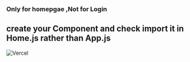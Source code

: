 ### Only for homepgae ,Not for Login 
## create your Component and check import it in Home.js rather than App.js
![Vercel](https://therealsujitk-vercel-badge.vercel.app/?app=twitter-clonning)
